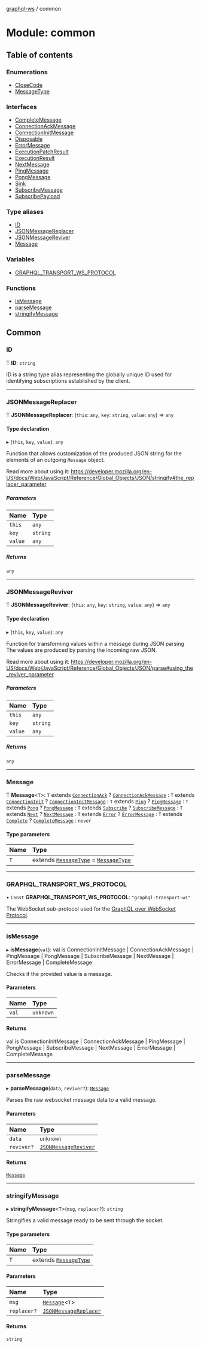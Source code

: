 [graphql-ws](../README.md) / common

# Module: common

## Table of contents

### Enumerations

- [CloseCode](../enums/common.CloseCode.md)
- [MessageType](../enums/common.MessageType.md)

### Interfaces

- [CompleteMessage](../interfaces/common.CompleteMessage.md)
- [ConnectionAckMessage](../interfaces/common.ConnectionAckMessage.md)
- [ConnectionInitMessage](../interfaces/common.ConnectionInitMessage.md)
- [Disposable](../interfaces/common.Disposable.md)
- [ErrorMessage](../interfaces/common.ErrorMessage.md)
- [ExecutionPatchResult](../interfaces/common.ExecutionPatchResult.md)
- [ExecutionResult](../interfaces/common.ExecutionResult.md)
- [NextMessage](../interfaces/common.NextMessage.md)
- [PingMessage](../interfaces/common.PingMessage.md)
- [PongMessage](../interfaces/common.PongMessage.md)
- [Sink](../interfaces/common.Sink.md)
- [SubscribeMessage](../interfaces/common.SubscribeMessage.md)
- [SubscribePayload](../interfaces/common.SubscribePayload.md)

### Type aliases

- [ID](common.md#id)
- [JSONMessageReplacer](common.md#jsonmessagereplacer)
- [JSONMessageReviver](common.md#jsonmessagereviver)
- [Message](common.md#message)

### Variables

- [GRAPHQL\_TRANSPORT\_WS\_PROTOCOL](common.md#graphql_transport_ws_protocol)

### Functions

- [isMessage](common.md#ismessage)
- [parseMessage](common.md#parsemessage)
- [stringifyMessage](common.md#stringifymessage)

## Common

### ID

Ƭ **ID**: `string`

ID is a string type alias representing
the globally unique ID used for identifying
subscriptions established by the client.

___

### JSONMessageReplacer

Ƭ **JSONMessageReplacer**: (`this`: `any`, `key`: `string`, `value`: `any`) => `any`

#### Type declaration

▸ (`this`, `key`, `value`): `any`

Function that allows customization of the produced JSON string
for the elements of an outgoing `Message` object.

Read more about using it:
https://developer.mozilla.org/en-US/docs/Web/JavaScript/Reference/Global_Objects/JSON/stringify#the_replacer_parameter

##### Parameters

| Name | Type |
| :------ | :------ |
| `this` | `any` |
| `key` | `string` |
| `value` | `any` |

##### Returns

`any`

___

### JSONMessageReviver

Ƭ **JSONMessageReviver**: (`this`: `any`, `key`: `string`, `value`: `any`) => `any`

#### Type declaration

▸ (`this`, `key`, `value`): `any`

Function for transforming values within a message during JSON parsing
The values are produced by parsing the incoming raw JSON.

Read more about using it:
https://developer.mozilla.org/en-US/docs/Web/JavaScript/Reference/Global_Objects/JSON/parse#using_the_reviver_parameter

##### Parameters

| Name | Type |
| :------ | :------ |
| `this` | `any` |
| `key` | `string` |
| `value` | `any` |

##### Returns

`any`

___

### Message

Ƭ **Message**<`T`\>: `T` extends [`ConnectionAck`](../enums/common.MessageType.md#connectionack) ? [`ConnectionAckMessage`](../interfaces/common.ConnectionAckMessage.md) : `T` extends [`ConnectionInit`](../enums/common.MessageType.md#connectioninit) ? [`ConnectionInitMessage`](../interfaces/common.ConnectionInitMessage.md) : `T` extends [`Ping`](../enums/common.MessageType.md#ping) ? [`PingMessage`](../interfaces/common.PingMessage.md) : `T` extends [`Pong`](../enums/common.MessageType.md#pong) ? [`PongMessage`](../interfaces/common.PongMessage.md) : `T` extends [`Subscribe`](../enums/common.MessageType.md#subscribe) ? [`SubscribeMessage`](../interfaces/common.SubscribeMessage.md) : `T` extends [`Next`](../enums/common.MessageType.md#next) ? [`NextMessage`](../interfaces/common.NextMessage.md) : `T` extends [`Error`](../enums/common.MessageType.md#error) ? [`ErrorMessage`](../interfaces/common.ErrorMessage.md) : `T` extends [`Complete`](../enums/common.MessageType.md#complete) ? [`CompleteMessage`](../interfaces/common.CompleteMessage.md) : `never`

#### Type parameters

| Name | Type |
| :------ | :------ |
| `T` | extends [`MessageType`](../enums/common.MessageType.md) = [`MessageType`](../enums/common.MessageType.md) |

___

### GRAPHQL\_TRANSPORT\_WS\_PROTOCOL

• `Const` **GRAPHQL\_TRANSPORT\_WS\_PROTOCOL**: ``"graphql-transport-ws"``

The WebSocket sub-protocol used for the [GraphQL over WebSocket Protocol](/PROTOCOL.md).

___

### isMessage

▸ **isMessage**(`val`): val is ConnectionInitMessage \| ConnectionAckMessage \| PingMessage \| PongMessage \| SubscribeMessage \| NextMessage \| ErrorMessage \| CompleteMessage

Checks if the provided value is a message.

#### Parameters

| Name | Type |
| :------ | :------ |
| `val` | `unknown` |

#### Returns

val is ConnectionInitMessage \| ConnectionAckMessage \| PingMessage \| PongMessage \| SubscribeMessage \| NextMessage \| ErrorMessage \| CompleteMessage

___

### parseMessage

▸ **parseMessage**(`data`, `reviver?`): [`Message`](common.md#message)

Parses the raw websocket message data to a valid message.

#### Parameters

| Name | Type |
| :------ | :------ |
| `data` | `unknown` |
| `reviver?` | [`JSONMessageReviver`](common.md#jsonmessagereviver) |

#### Returns

[`Message`](common.md#message)

___

### stringifyMessage

▸ **stringifyMessage**<`T`\>(`msg`, `replacer?`): `string`

Stringifies a valid message ready to be sent through the socket.

#### Type parameters

| Name | Type |
| :------ | :------ |
| `T` | extends [`MessageType`](../enums/common.MessageType.md) |

#### Parameters

| Name | Type |
| :------ | :------ |
| `msg` | [`Message`](common.md#message)<`T`\> |
| `replacer?` | [`JSONMessageReplacer`](common.md#jsonmessagereplacer) |

#### Returns

`string`
